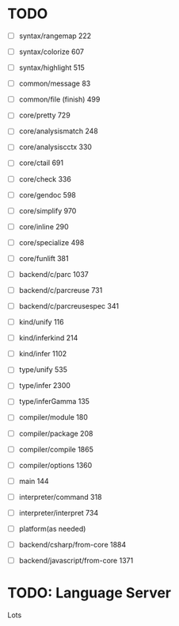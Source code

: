 # TODO

- [ ] syntax/rangemap 222
- [ ] syntax/colorize 607
- [ ] syntax/highlight 515
- [ ] common/message 83
- [ ] common/file (finish) 499
- [ ] core/pretty 729
- [ ] core/analysismatch 248
- [ ] core/analysiscctx 330
- [ ] core/ctail 691
- [ ] core/check 336
- [ ] core/gendoc 598
- [ ] core/simplify 970
- [ ] core/inline 290
- [ ] core/specialize 498
- [ ] core/funlift 381
- [ ] backend/c/parc 1037
- [ ] backend/c/parcreuse 731
- [ ] backend/c/parcreusespec 341
- [ ] kind/unify 116
- [ ] kind/inferkind 214
- [ ] kind/infer 1102
- [ ] type/unify 535
- [ ] type/infer 2300
- [ ] type/inferGamma 135
- [ ] compiler/module 180
- [ ] compiler/package 208
- [ ] compiler/compile 1865
- [ ] compiler/options 1360
- [ ] main 144
- [ ] interpreter/command 318
- [ ] interpreter/interpret 734
- [ ] platform(as needed)
- [ ] backend/csharp/from-core 1884
- [ ] backend/javascript/from-core 1371


# TODO: Language Server
Lots